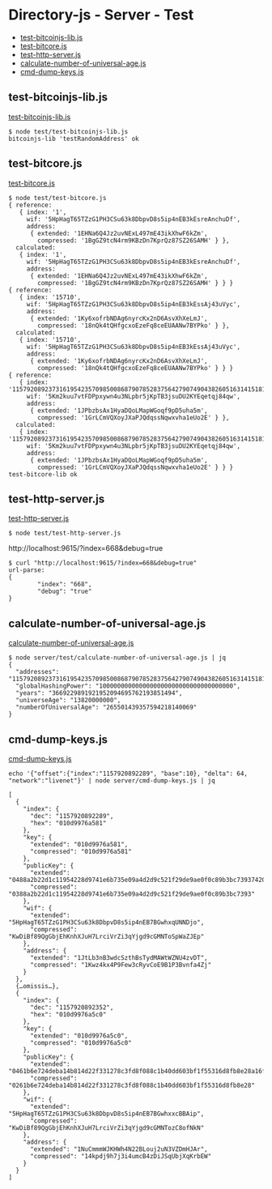 # Directory-js - Server - Test

* [test-bitcoinjs-lib.js](#test-bitcoinjs-libjs)
* [test-bitcore.js](#test-bitcorejs)
* [test-http-server.js](#test-http-serverjs)
* [calculate-number-of-universal-age.js](#calculate-number-of-universal-agejs)
* [cmd-dump-keys.js](#cmd-dump-keysjs)

## test-bitcoinjs-lib.js

[test-bitcoinjs-lib.js](test/test-bitcoinjs-lib.js)

```
$ node test/test-bitcoinjs-lib.js
bitcoinjs-lib 'testRandomAddress' ok
```

## test-bitcore.js

[test-bitcore.js](test/test-bitcore.js)

```
$ node test/test-bitcore.js
{ reference:
   { index: '1',
     wif: '5HpHagT65TZzG1PH3CSu63k8DbpvD8s5ip4nEB3kEsreAnchuDf',
     address:
      { extended: '1EHNa6Q4Jz2uvNExL497mE43ikXhwF6kZm',
        compressed: '1BgGZ9tcN4rm9KBzDn7KprQz87SZ26SAMH' } },
  calculated:
   { index: '1',
     wif: '5HpHagT65TZzG1PH3CSu63k8DbpvD8s5ip4nEB3kEsreAnchuDf',
     address:
      { extended: '1EHNa6Q4Jz2uvNExL497mE43ikXhwF6kZm',
        compressed: '1BgGZ9tcN4rm9KBzDn7KprQz87SZ26SAMH' } } }
{ reference:
   { index: '15710',
     wif: '5HpHagT65TZzG1PH3CSu63k8DbpvD8s5ip4nEB3kEssAj43uVyc',
     address:
      { extended: '1Ky6xofrbNDAg6nyrcKx2nD6AsvXhXeLmJ',
        compressed: '18nQk4tQHfgcxoEzeFq8ceEUAANw7BYPko' } },
  calculated:
   { index: '15710',
     wif: '5HpHagT65TZzG1PH3CSu63k8DbpvD8s5ip4nEB3kEssAj43uVyc',
     address:
      { extended: '1Ky6xofrbNDAg6nyrcKx2nD6AsvXhXeLmJ',
        compressed: '18nQk4tQHfgcxoEzeFq8ceEUAANw7BYPko' } } }
{ reference:
   { index: '115792089237316195423570985008687907852837564279074904382605163141518161494336',
     wif: '5Km2kuu7vtFDPpxywn4u3NLpbr5jKpTB3jsuDU2KYEqetqj84qw',
     address:
      { extended: '1JPbzbsAx1HyaDQoLMapWGoqf9pD5uha5m',
        compressed: '1GrLCmVQXoyJXaPJQdqssNqwxvha1eUo2E' } },
  calculated:
   { index: '115792089237316195423570985008687907852837564279074904382605163141518161494336',
     wif: '5Km2kuu7vtFDPpxywn4u3NLpbr5jKpTB3jsuDU2KYEqetqj84qw',
     address:
      { extended: '1JPbzbsAx1HyaDQoLMapWGoqf9pD5uha5m',
        compressed: '1GrLCmVQXoyJXaPJQdqssNqwxvha1eUo2E' } } }
test-bitcore-lib ok
```

## test-http-server.js

[test-http-server.js](test/test-http-server.js)

```
$ node test/test-http-server.js
```

http://localhost:9615/?index=668&debug=true

```
$ curl "http://localhost:9615/?index=668&debug=true"
url-parse:
{
        "index": "668",
        "debug": "true"
}
```

## calculate-number-of-universal-age.js

[calculate-number-of-universal-age.js](test/calculate-number-of-universal-age.js)

```
$ node server/test/calculate-number-of-universal-age.js | jq
{
  "addresses": "115792089237316195423570985008687907852837564279074904382605163141518161494336",
  "globalHashingPower": "1000000000000000000000000000000000000",
  "years": "3669229891921952094695762193851494",
  "universeAge": "13820000000",
  "numberOfUniversalAge": "265501439357594218140069"
}
```

## cmd-dump-keys.js

[cmd-dump-keys.js](../server/cmd-dump-keys.js)

```
echo '{"offset":{"index":"1157920892289", "base":10}, "delta": 64, "network":"livenet"}' | node server/cmd-dump-keys.js | jq

[
  {
    "index": {
      "dec": "1157920892289",
      "hex": "010d9976a581"
    },
    "key": {
      "extended": "010d9976a581",
      "compressed": "010d9976a581"
    },
    "publicKey": {
      "extended": "0488a2b22d1c11954228d9741e6b735e09a4d2d9c521f29de9ae0f0c89b3bc739374200e258c10f99de44867e3054ed27f22d5a0a02bb2329e0373e7ebd2316621",
      "compressed": "0388a2b22d1c11954228d9741e6b735e09a4d2d9c521f29de9ae0f0c89b3bc7393"
    },
    "wif": {
      "extended": "5HpHagT65TZzG1PH3CSu63k8DbpvD8s5ip4nEB7BGwhxqUNNDjo",
      "compressed": "KwDiBf89QgGbjEhKnhXJuH7LrciVrZi3qYjgd9cGMNToSpWaZJEp"
    },
    "address": {
      "extended": "1JtLb3nB3wdcSzthBsTydMAWtWZNU4zvDT",
      "compressed": "1Kwz4kx4P9Few3cRyvCoE9B1P3Bvnfa4Zj"
    }
  },
  {…omissis…},
  {
    "index": {
      "dec": "1157920892352",
      "hex": "010d9976a5c0"
    },
    "key": {
      "extended": "010d9976a5c0",
      "compressed": "010d9976a5c0"
    },
    "publicKey": {
      "extended": "0461b6e724deba14b814d22f331278c3fd8f088c1b40dd603bf1f55316d8fb8e28a16f9a6297a2c89d7d1220e72af2c1d9b7761245598079f3647d6e70314baeae",
      "compressed": "0261b6e724deba14b814d22f331278c3fd8f088c1b40dd603bf1f55316d8fb8e28"
    },
    "wif": {
      "extended": "5HpHagT65TZzG1PH3CSu63k8DbpvD8s5ip4nEB7BGwhxxcBBAip",
      "compressed": "KwDiBf89QgGbjEhKnhXJuH7LrciVrZi3qYjgd9cGMNTozC8ofNkN"
    },
    "address": {
      "extended": "1NuCmmmWJKHWh4N22BLouj2uN3VZDmHJAr",
      "compressed": "14kpdj9h7j3i4umcB4zDiJSqUbjXqKrbEW"
    }
  }
]
```
